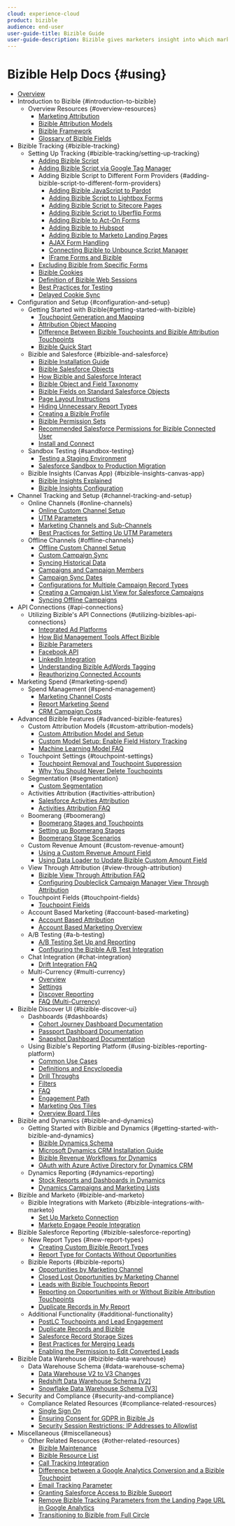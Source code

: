 ```yaml
---
cloud: experience-cloud
product: bizible
audience: end-user
user-guide-title: Bizible Guide
user-guide-description: Bizible gives marketers insight into which marketing efforts are the most effective in driving revenue for their company.
---
```


# Bizible Help Docs {#using}

+ [Overview](home.md)
+ Introduction to Bizible {#introduction-to-bizible}
  + Overview Resources {#overview-resources}
    + [Marketing Attribution](introduction-to-bizible/overview-resources/marketing-attribution.md)
    + [Bizible Attribution Models](introduction-to-bizible/overview-resources/bizible-attribution-models.md)
    + [Bizible Framework](introduction-to-bizible/overview-resources/bizible-framework.md)
    + [Glossary of Bizible Fields](introduction-to-bizible/overview-resources/glossary-of-bizible-fields.md)
+ Bizible Tracking {#bizible-tracking}
  + Setting Up Tracking {#bizible-tracking/setting-up-tracking}
    + [Adding Bizible Script](bizible-tracking/setting-up-tracking/adding-bizible-script.md)
    + [Adding Bizible Script via Google Tag Manager](bizible-tracking/setting-up-tracking/adding-bizible-script-via-google-tag-manager.md)
    + Adding Bizible Script to Different Form Providers {#adding-bizible-script-to-different-form-providers}
      + [Adding Bizible JavaScript to Pardot](bizible-tracking/setting-up-tracking/adding-bizible-script-to-different-form-providers/adding-bizible-javascript-to-pardot.md)
      + [Adding Bizible Script to Lightbox Forms](bizible-tracking/setting-up-tracking/adding-bizible-script-to-different-form-providers/adding-bizible-script-to-lightbox-forms.md)
      + [Adding Bizible Script to Sitecore Pages](bizible-tracking/setting-up-tracking/adding-bizible-script-to-different-form-providers/adding-bizible-script-to-sitecore-pages.md)
      + [Adding Bizible Script to Uberflip Forms](bizible-tracking/setting-up-tracking/adding-bizible-script-to-different-form-providers/adding-bizible-script-to-uberflip-forms.md)
      + [Adding Bizible to Act-On Forms](bizible-tracking/setting-up-tracking/adding-bizible-script-to-different-form-providers/adding-bizible-to-act-on-forms.md)
      + [Adding Bizible to Hubspot](bizible-tracking/setting-up-tracking/adding-bizible-script-to-different-form-providers/adding-bizible-to-hubspot.md)
      + [Adding Bizible to Marketo Landing Pages](bizible-tracking/setting-up-tracking/adding-bizible-script-to-different-form-providers/adding-bizible-to-marketo-landing-pages.md)
      + [AJAX Form Handling](bizible-tracking/setting-up-tracking/adding-bizible-script-to-different-form-providers/ajax-form-handling.md)
      + [Connecting Bizible to Unbounce Script Manager](bizible-tracking/setting-up-tracking/adding-bizible-script-to-different-form-providers/connecting-bizible-to-unbounce-script-manager.md)
      + [IFrame Forms and Bizible](bizible-tracking/setting-up-tracking/adding-bizible-script-to-different-form-providers/iframe-forms-and-bizible.md)
    + [Excluding Bizible from Specific Forms](bizible-tracking/setting-up-tracking/excluding-bizible-from-specific-forms.md)
    + [Bizible Cookies](bizible-tracking/setting-up-tracking/bizible-cookies.md)
    + [Definition of Bizible Web Sessions](bizible-tracking/setting-up-tracking/definition-of-bizible-web-sessions.md)
    + [Best Practices for Testing](bizible-tracking/setting-up-tracking/best-practices-for-testing.md)
    + [Delayed Cookie Sync](bizible-tracking/setting-up-tracking/delayed-cookie-sync.md)
+ Configuration and Setup {#configuration-and-setup}
  + Getting Started with Bizible{#getting-started-with-bizible}
    + [Touchpoint Generation and Mapping](configuration-and-setup/getting-started-with-bizible-new/touchpoint-generation-and-mapping.md)
    + [Attribution Object Mapping](configuration-and-setup/getting-started-with-bizible-new/attribution-object-mapping.md)
    + [Difference Between Bizible Touchpoints and Bizible Attribution Touchpoints](configuration-and-setup/getting-started-with-bizible-new/difference-between-bizible-touchpoints-and-bizible-attribution-touchpoints.md)
    + [Bizible Quick Start](configuration-and-setup/getting-started-with-bizible-new/bizible-quick-start.md)
  + Bizible and Salesforce {#bizible-and-salesforce}
    + [Bizible Installation Guide](configuration-and-setup/bizible-and-salesforce/bizible-installation-guide.md)
    + [Bizible Salesforce Objects](configuration-and-setup/bizible-and-salesforce/bizible-salesforce-objects.md)
    + [How Bizible and Salesforce Interact](configuration-and-setup/bizible-and-salesforce/how-bizible-and-salesforce-interact.md)
    + [Bizible Object and Field Taxonomy](configuration-and-setup/bizible-and-salesforce/bizible-object-and-field-taxonomy.md)
    + [Bizible Fields on Standard Salesforce Objects](configuration-and-setup/bizible-and-salesforce/bizible-fields-on-standard-salesforce-objects.md)
    + [Page Layout Instructions](configuration-and-setup/bizible-and-salesforce/page-layout-instructions.md)
    + [Hiding Unnecessary Report Types](configuration-and-setup/bizible-and-salesforce/hiding-unnecessary-report-types.md)
    + [Creating a Bizible Profile](configuration-and-setup/bizible-and-salesforce/creating-a-bizible-profile.md)
    + [Bizible Permission Sets](configuration-and-setup/bizible-and-salesforce/bizible-permission-sets.md)
    + [Recommended Salesforce Permissions for Bizible Connected User](configuration-and-setup/bizible-and-salesforce/recommended-salesforce-permissions-for-bizible-connected-user.md)
    + [Install and Connect](configuration-and-setup/bizible-and-salesforce/install-and-connect.md)
  + Sandbox Testing {#sandbox-testing}
    + [Testing a Staging Environment](configuration-and-setup/sandbox-testing/testing-a-staging-environment.md)
    + [Salesforce Sandbox to Production Migration](configuration-and-setup/sandbox-testing/salesforce-sandbox-to-production-migration.md)
  + Bizible Insights (Canvas App) {#bizible-insights-canvas-app}
    + [Bizible Insights Explained](configuration-and-setup/bizible-insights-canvas-app/bizible-insights-explained.md)
    + [Bizible Insights Configuration](configuration-and-setup/bizible-insights-canvas-app/bizible-insights-configuration.md)
+ Channel Tracking and Setup {#channel-tracking-and-setup}
  + Online Channels {#online-channels}
    + [Online Custom Channel Setup](channel-tracking-and-setup/online-channels/online-custom-channel-setup.md)
    + [UTM Parameters](channel-tracking-and-setup/online-channels/utm-parameters.md)
    + [Marketing Channels and Sub-Channels](channel-tracking-and-setup/online-channels/marketing-channels-and-sub-channels.md)
    + [Best Practices for Setting Up UTM Parameters](channel-tracking-and-setup/online-channels/best-practices-for-setting-up-utm-parameters.md)
  + Offline Channels {#offline-channels}
    + [Offline Custom Channel Setup](channel-tracking-and-setup/offline-channels/offline-custom-channel-setup.md)
    + [Custom Campaign Sync](channel-tracking-and-setup/offline-channels/custom-campaign-sync.md)
    + [Syncing Historical Data](channel-tracking-and-setup/offline-channels/syncing-historical-data.md)
    + [Campaigns and Campaign Members](channel-tracking-and-setup/offline-channels/campaigns-and-campaign-members.md)
    + [Campaign Sync Dates](channel-tracking-and-setup/offline-channels/campaign-sync-dates.md)
    + [Configurations for Multiple Campaign Record Types](channel-tracking-and-setup/offline-channels/configurations-for-multiple-campaign-record-types.md)
    + [Creating a Campaign List View for Salesforce Campaigns](channel-tracking-and-setup/offline-channels/creating-a-campaign-list-view-for-salesforce-campaigns.md)
    + [Syncing Offline Campaigns](channel-tracking-and-setup/offline-channels/syncing-offline-campaigns.md)
+ API Connections {#api-connections}
  + Utilizing Bizible's API Connections {#utilizing-bizibles-api-connections}
    + [Integrated Ad Platforms](api-connections/utilizing-bizibles-api-connections/integrated-ad-platforms.md)
    + [How Bid Management Tools Affect Bizible](api-connections/utilizing-bizibles-api-connections/how-bid-management-tools-affect-bizible.md)
    + [Bizible Parameters](api-connections/utilizing-bizibles-api-connections/bizible-parameters.md)
    + [Facebook API](api-connections/utilizing-bizibles-api-connections/facebook-api.md)
    + [LinkedIn Integration](api-connections/utilizing-bizibles-api-connections/linkedin-integration.md)
    + [Understanding Bizible AdWords Tagging](api-connections/utilizing-bizibles-api-connections/understanding-bizible-adwords-tagging.md)
    + [Reauthorizing Connected Accounts](api-connections/utilizing-bizibles-api-connections/reauthorizing-connected-accounts.md)
+ Marketing Spend {#marketing-spend}
  + Spend Management {#spend-management}
    + [Marketing Channel Costs](marketing-spend/spend-management/marketing-channel-costs.md)
    + [Report Marketing Spend](marketing-spend/spend-management/report-marketing-spend.md)
    + [CRM Campaign Costs](marketing-spend/spend-management/crm-campaign-costs.md)
+ Advanced Bizible Features {#advanced-bizible-features}
  + Custom Attribution Models {#custom-attribution-models}
    + [Custom Attribution Model and Setup](advanced-bizible-features/custom-attribution-models/custom-attribution-model-and-setup.md)
    + [Custom Model Setup: Enable Field History Tracking](advanced-bizible-features/custom-attribution-models/custom-model-setup-enable-field-history-tracking.md)
    + [Machine Learning Model FAQ](advanced-bizible-features/custom-attribution-models/machine-learning-model-faq.md)
  + Touchpoint Settings {#touchpoint-settings}
    + [Touchpoint Removal and Touchpoint Suppression](advanced-bizible-features/touchpoint-settings/touchpoint-removal-and-touchpoint-suppression.md)
    + [Why You Should Never Delete Touchpoints](advanced-bizible-features/touchpoint-settings/why-you-should-never-delete-touchpoints.md)
  + Segmentation {#segmentation}
    + [Custom Segmentation](advanced-bizible-features/segmentation/custom-segmentation.md)
  + Activities Attribution {#activities-attribution}
    + [Salesforce Activities Attribution](advanced-bizible-features/activities-attribution/salesforce-activities-attribution.md)
    + [Activities Attribution FAQ](advanced-bizible-features/activities-attribution/activities-attribution-faq.md)
  + Boomerang {#boomerang}
    + [Boomerang Stages and Touchpoints](advanced-bizible-features/boomerang/boomerang-stages-and-touchpoints.md)
    + [Setting up Boomerang Stages](advanced-bizible-features/boomerang/setting-up-boomerang-stages.md)
    + [Boomerang Stage Scenarios](advanced-bizible-features/boomerang/boomerang-stage-scenarios.md)
  + Custom Revenue Amount {#custom-revenue-amount}
    + [Using a Custom Revenue Amount Field](advanced-bizible-features/custom-revenue-amount/using-a-custom-revenue-amount-field.md)
    + [Using Data Loader to Update Bizible Custom Amount Field](advanced-bizible-features/custom-revenue-amount/using-data-loader-to-update-bizible-custom-amount-field.md)
  + View Through Attribution {#view-through-attribution}
    + [Bizible View Through Attribution FAQ](advanced-bizible-features/view-through-attribution/bizible-view-through-attribution-faq.md)
    + [Configuring Doubleclick Campaign Manager View Through Attribution](advanced-bizible-features/view-through-attribution/configuring-doubleclick-campaign-manager-view-through-attribution.md)
  + Touchpoint Fields {#touchpoint-fields}
    + [Touchpoint Fields](advanced-bizible-features/touchpoint-fields-new/touchpoint-fields.md)
  + Account Based Marketing {#account-based-marketing}
    + [Account Based Attribution](advanced-bizible-features/account-based-marketing/account-based-attribution.md)
    + [Account Based Marketing Overview](advanced-bizible-features/account-based-marketing/account-based-marketing-overview.md)
  + A/B Testing {#a-b-testing}
    + [A/B Testing Set Up and Reporting](advanced-bizible-features/a-b-testing/a-b-testing-set-up-and-reporting.md)
    + [Configuring the Bizible A/B Test Integration](advanced-bizible-features/a-b-testing/configuring-the-bizible-a-b-test-integration.md)
  + Chat Integration {#chat-integration}
    + [Drift Integration FAQ](advanced-bizible-features/chat-integration/drift-integration-faq.md)
  + Multi-Currency {#multi-currency}
    + [Overview](advanced-bizible-features/multi-currency/overview.md)
    + [Settings](advanced-bizible-features/multi-currency/settings.md)
    + [Discover Reporting](advanced-bizible-features/multi-currency/discover-reporting.md)
    + [FAQ (Multi-Currency)](advanced-bizible-features/multi-currency/faq-multi-currency.md)
+ Bizible Discover UI {#bizible-discover-ui}
  + Dashboards {#dashboards}
    + [Cohort Journey Dashboard Documentation](bizible-discover-ui/dashboards/cohort-journey-dashboard-documentation.md)
    + [Passport Dashboard Documentation](bizible-discover-ui/dashboards/passport-dashboard-documentation.md)
    + [Snapshot Dashboard Documentation](bizible-discover-ui/dashboards/snapshot-dashboard-documentation.md)
  + Using Bizible's Reporting Platform {#using-bizibles-reporting-platform}
    + [Common Use Cases](bizible-discover-ui/using-bizibles-reporting-platform/common-use-cases.md)
    + [Definitions and Encyclopedia](bizible-discover-ui/using-bizibles-reporting-platform/definitions-and-encyclopedia.md)
    + [Drill Throughs](bizible-discover-ui/using-bizibles-reporting-platform/drill-throughs.md)
    + [Filters](bizible-discover-ui/using-bizibles-reporting-platform/filters.md)
    + [FAQ](bizible-discover-ui/using-bizibles-reporting-platform/faq.md)
    + [Engagement Path](bizible-discover-ui/using-bizibles-reporting-platform/engagement-path.md)
    + [Marketing Ops Tiles](bizible-discover-ui/using-bizibles-reporting-platform/marketing-ops-tiles.md)
    + [Overview Board Tiles](bizible-discover-ui/using-bizibles-reporting-platform/overview-board-tiles.md)
+ Bizible and Dynamics {#bizible-and-dynamics}
  + Getting Started with Bizible and Dynamics {#getting-started-with-bizible-and-dynamics}
    + [Bizible Dynamics Schema](bizible-and-dynamics/getting-started-with-bizible-and-dynamics/bizible-dynamics-schema.md)
    + [Microsoft Dynamics CRM Installation Guide](bizible-and-dynamics/getting-started-with-bizible-and-dynamics/microsoft-dynamics-crm-installation-guide.md)
    + [Bizible Revenue Workflows for Dynamics](bizible-and-dynamics/getting-started-with-bizible-and-dynamics/bizible-revenue-workflows-for-dynamics.md)
    + [OAuth with Azure Active Directory for Dynamics CRM](bizible-and-dynamics/getting-started-with-bizible-and-dynamics/oauth-with-azure-active-directory-for-dynamics-crm.md)
  + Dynamics Reporting {#dynamics-reporting}
    + [Stock Reports and Dashboards in Dynamics](bizible-and-dynamics/dynamics-reporting/stock-reports-and-dashboards-in-dynamics.md)
    + [Dynamics Campaigns and Marketing Lists](bizible-and-dynamics/dynamics-reporting/dynamics-campaigns-and-marketing-lists.md)
+ Bizible and Marketo {#bizible-and-marketo}
  + Bizible Integrations with Marketo {#bizible-integrations-with-marketo}
    + [Set Up Marketo Connection](bizible-and-marketo/bizible-integrations-with-marketo/set-up-marketo-connection.md)
    + [Marketo Engage People Integration](bizible-and-marketo/bizible-integrations-with-marketo/marketo-engage-people-integration.md)
+ Bizible Salesforce Reporting {#bizible-salesforce-reporting}
  + New Report Types {#new-report-types}
    + [Creating Custom Bizible Report Types](bizible-salesforce-reporting/new-report-types/creating-custom-bizible-report-types.md)
    + [Report Type for Contacts Without Opportunities](bizible-salesforce-reporting/new-report-types/report-type-for-contacts-without-opportunities.md)
  + Bizible Reports {#bizible-reports}
    + [Opportunities by Marketing Channel](bizible-salesforce-reporting/bizible-reports/opportunities-by-marketing-channel.md)
    + [Closed Lost Opportunities by Marketing Channel](bizible-salesforce-reporting/bizible-reports/closed-lost-opportunities-by-marketing-channel.md)
    + [Leads with Bizible Touchpoints Report](bizible-salesforce-reporting/bizible-reports/leads-with-bizible-touchpoints-report.md)
    + [Reporting on Opportunities with or Without Bizible Attribution Touchpoints](bizible-salesforce-reporting/bizible-reports/reporting-on-opportunities-with-or-without-bizible-attribution-touchpoints.md)
    + [Duplicate Records in My Report](bizible-salesforce-reporting/bizible-reports/duplicate-records-in-my-report.md)
  + Additional Functionality {#additional-functionality}
    + [PostLC Touchpoints and Lead Engagement](bizible-salesforce-reporting/additional-functionality/postlc-touchpoints-and-lead-engagement.md)
    + [Duplicate Records and Bizible](bizible-salesforce-reporting/additional-functionality/duplicate-records-and-bizible.md)
    + [Salesforce Record Storage Sizes](bizible-salesforce-reporting/additional-functionality/salesforce-record-storage-sizes.md)
    + [Best Practices for Merging Leads](bizible-salesforce-reporting/additional-functionality/best-practices-for-merging-leads.md)
    + [Enabling the Permission to Edit Converted Leads](bizible-salesforce-reporting/additional-functionality/enabling-the-permission-to-edit-converted-leads.md)
+ Bizible Data Warehouse {#bizible-data-warehouse}
  + Data Warehouse Schema {#data-warehouse-schema}
    + [Data Warehouse V2 to V3 Changes](bizible-data-warehouse/data-warehouse-schema/data-warehouse-v2-to-v3-changes.md)
    + [Redshift Data Warehouse Schema [V2]](bizible-data-warehouse/data-warehouse-schema/redshift-data-warehouse-schema-[v2].md)
    + [Snowflake Data Warehouse Schema [V3]](bizible-data-warehouse/data-warehouse-schema/snowflake-data-warehouse-schema-[v3].md)
+ Security and Compliance {#security-and-compliance}
  + Compliance Related Resources {#compliance-related-resources}
    + [Single Sign On](security-and-compliance/compliance-related-resources/single-sign-on.md)
    + [Ensuring Consent for GDPR in Bizible Js](security-and-compliance/compliance-related-resources/ensuring-consent-for-gdpr-in-bizible-js.md)
    + [Security Session Restrictions: IP Addresses to Allowlist](security-and-compliance/compliance-related-resources/security-session-restrictions-ip-addresses-to-allowlist.md)
+ Miscellaneous {#miscellaneous}
  + Other Related Resources {#other-related-resources}
    + [Bizible Maintenance](miscellaneous/other-related-resources/bizible-maintenance.md)
    + [Bizible Resource List](miscellaneous/other-related-resources/bizible-resource-list.md)
    + [Call Tracking Integration](miscellaneous/other-related-resources/call-tracking-integration.md)
    + [Difference between a Google Analytics Conversion and a Bizible Touchpoint](miscellaneous/other-related-resources/difference-between-a-google-analytics-conversion-and-a-bizible-touchpoint.md)
    + [Email Tracking Parameter](miscellaneous/other-related-resources/email-tracking-parameter.md)
    + [Granting Salesforce Access to Bizible Support](miscellaneous/other-related-resources/granting-salesforce-access-to-bizible-support.md)
    + [Remove Bizible Tracking Parameters from the Landing Page URL in Google Analytics](miscellaneous/other-related-resources/remove-bizible-tracking-parameters-from-the-landing-page-url-in-google-analytics.md)
    + [Transitioning to Bizible from Full Circle](miscellaneous/other-related-resources/transitioning-to-bizible-from-full-circle.md)
